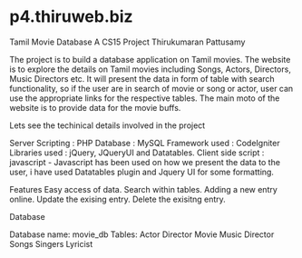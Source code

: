 p4.thiruweb.biz
===============
Tamil Movie Database
A CS15 Project
Thirukumaran Pattusamy

The project is to build a database application on Tamil movies. The website is to explore the details on Tamil movies including Songs, Actors, Directors, Music Directors etc.
It will present the data in form of table with search functionality, so if the user are in search of movie or song or actor, user can use the appropriate links for the respective tables. The main moto of the website is to provide data for the movie buffs.

Lets see the techinical details involved in the project

Server Scripting 	: PHP
Database 		: MySQL
Framework used	: CodeIgniter
Libraries used		: jQuery, JQueryUI and Datatables.
Client side script	: javascript
			  - Javascript has been used on how we present the data to the user, i have used Datatables plugin and Jquery UI for some formatting.

Features
Easy access of data.
Search within tables.
Adding a new entry online.
Update the exising entry.
Delete the exisitng entry.

Database

Database name: movie_db
Tables: Actor
	Director
	Movie
	Music Director
	Songs
	Singers
	Lyricist
